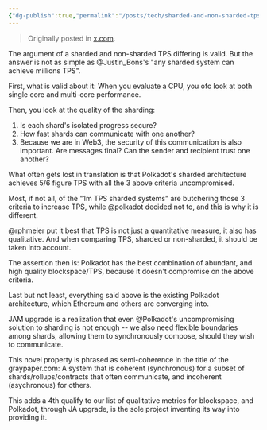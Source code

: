```yaml
---
{"dg-publish":true,"permalink":"/posts/tech/sharded-and-non-sharded-tps-in-blockchains/","created":"2025-02-11T18:13:00.000+04:00","updated":"2025-02-22T19:18:47.020+04:00"}
---
```


> Originally posted in [x.com](https://x.com/kianenigma/status/1889350322016973306).

The argument of a sharded and non-sharded TPS differing is valid. But the answer is not as simple as @Justin_Bons's "any sharded system can achieve millions TPS". 

First, what is valid about it: When you evaluate a CPU, you ofc look at both single core and multi-core performance. 

Then, you look at the quality of the sharding:

1. Is each shard's isolated progress secure? 
2. How fast shards can communicate with one another? 
3. Because we are in Web3, the security of this communication is also important. Are messages final? Can the sender and recipient trust one another? 

What often gets lost in translation is that Polkadot's sharded architecture achieves 5/6 figure TPS with all the 3 above criteria uncompromised.

Most, if not all, of the "1m TPS sharded systems" are butchering those 3 criteria to increase TPS, while @polkadot decided not to, and this is why it is different.

@rphmeier put it best that TPS is not just a quantitative measure, it also has qualitative. And when comparing TPS, sharded or non-sharded, it should be taken into account.

The assertion then is: Polkadot has the best combination of abundant, and high quality blockspace/TPS, because it doesn't compromise on the above criteria.

Last but not least, everything said above is the existing Polkadot architecture, which Ethereum and others are converging into. 

JAM upgrade is a realization that even @Polkadot's uncompromising solution to sharding is not enough -- we also need flexible boundaries among shards, allowing them to  synchronously compose, should they wish to communicate. 

This novel property is phrased as semi-coherence in the title of the graypaper.com: A system that is coherent (synchronous) for a subset of shards/rollups/contracts that often communicate, and incoherent (asychronous) for others.

This adds a 4th qualify to our list of qualitative metrics for blockspace, and Polkadot, through JA upgrade, is the sole project inventing its way into providing it. 
